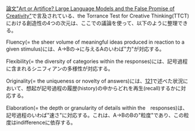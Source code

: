 [論文"Art or Artifice? Large Language Models and the False Promise of
Creativity"](https://arxiv.org/abs/2309.14556)で言及されている、the Torrance Test for Creative
Thinking(TTCT)における創造性の4つの次元は、ここでの議論を使って、以下のように整理できる。

Fluency(= the sheer volume of meaningful ideas produced in reaction to a given stimulus)には、A->Bの->に与えるAのいわば"力"が対応する。

Flexibility(= the diversity of categories within the responses)には、記号過程に含まれるシニフィアンの多様性が対応する。

Originality(= the uniqueness or novelty of answers)には、[121](121.md)で述べた状況において、想起が記号過程の履歴(history)の中からどれを再生(recall)するかに対応する。

Elaboration(= the depth or granularity of details within the　responses)は、記号過程のいわば"速さ"に対応する。これは、A->BのBの"粒度"であり、この粒度はindifferenceに依存する。
